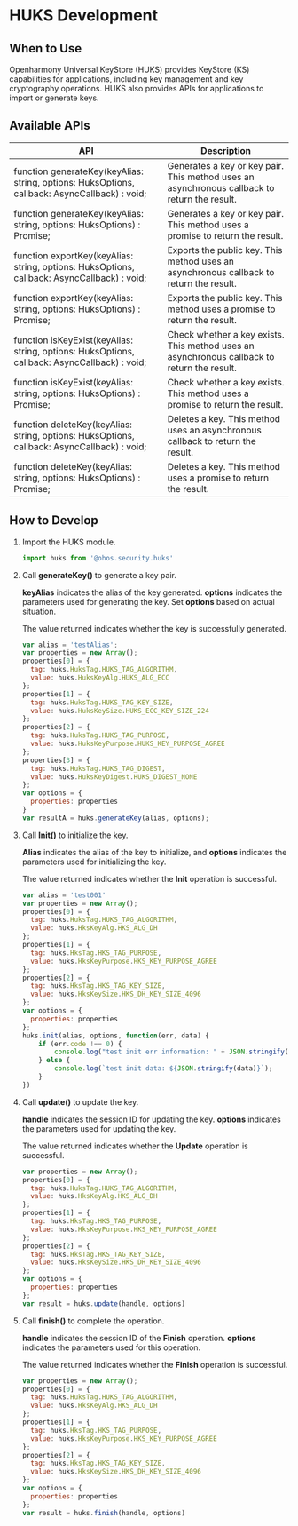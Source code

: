 # HUKS Development

## When to Use

Openharmony Universal KeyStore (HUKS) provides KeyStore (KS) capabilities for applications, including key management and key cryptography operations. HUKS also provides APIs for applications to import or generate keys.


## Available APIs

| API                                                      | Description            |
| ------------------------------------------------------------ | ---------------- |
| function generateKey(keyAlias: string, options: HuksOptions, callback: AsyncCallback<HksResult>) : void; | Generates a key or key pair. This method uses an asynchronous callback to return the result. |
| function generateKey(keyAlias: string, options: HuksOptions) : Promise<HuksResult>; | Generates a key or key pair. This method uses a promise to return the result. |
| function exportKey(keyAlias: string, options: HuksOptions, callback: AsyncCallback<HuksResult>) : void; | Exports the public key. This method uses an asynchronous callback to return the result.        |
| function exportKey(keyAlias: string, options: HuksOptions) : Promise<HuksResult>; | Exports the public key. This method uses a promise to return the result.        |
| function isKeyExist(keyAlias: string, options: HuksOptions, callback: AsyncCallback<boolean>) : void; | Check whether a key exists. This method uses an asynchronous callback to return the result.|
| function isKeyExist(keyAlias: string, options: HuksOptions) : Promise<boolean>; | Check whether a key exists. This method uses a promise to return the result.|
| function deleteKey(keyAlias: string, options: HuksOptions, callback: AsyncCallback<HuksResult>) : void; | Deletes a key. This method uses an asynchronous callback to return the result.        |
| function deleteKey(keyAlias: string, options: HuksOptions) : Promise<HuksResult>; | Deletes a key. This method uses a promise to return the result.        |

## How to Develop

1. Import the HUKS module.

   ```js
   import huks from '@ohos.security.huks'
   ```

2. Call **generateKey()** to generate a key pair.

   **keyAlias** indicates the alias of the key generated. **options** indicates the parameters used for generating the key. Set **options** based on actual situation.

   The value returned indicates whether the key is successfully generated.

   ```js
   var alias = 'testAlias';
   var properties = new Array();
   properties[0] = {
     tag: huks.HuksTag.HUKS_TAG_ALGORITHM,
     value: huks.HuksKeyAlg.HUKS_ALG_ECC
   };
   properties[1] = {
     tag: huks.HuksTag.HUKS_TAG_KEY_SIZE,
     value: huks.HuksKeySize.HUKS_ECC_KEY_SIZE_224
   };
   properties[2] = {
     tag: huks.HuksTag.HUKS_TAG_PURPOSE,
     value: huks.HuksKeyPurpose.HUKS_KEY_PURPOSE_AGREE
   };
   properties[3] = {
     tag: huks.HuksTag.HUKS_TAG_DIGEST,
     value: huks.HuksKeyDigest.HUKS_DIGEST_NONE
   };
   var options = {
     properties: properties
   }
   var resultA = huks.generateKey(alias, options);
   ```

3. Call **Init()** to initialize the key.

   **Alias** indicates the alias of the key to initialize, and **options** indicates the parameters used for initializing the key.

   The value returned indicates whether the **Init** operation is successful.

   ```js
   var alias = 'test001'
   var properties = new Array();
   properties[0] = {
     tag: huks.HuksTag.HUKS_TAG_ALGORITHM,
     value: huks.HksKeyAlg.HKS_ALG_DH
   };
   properties[1] = {
     tag: huks.HksTag.HKS_TAG_PURPOSE,
     value: huks.HksKeyPurpose.HKS_KEY_PURPOSE_AGREE
   };
   properties[2] = {
     tag: huks.HksTag.HKS_TAG_KEY_SIZE,
     value: huks.HksKeySize.HKS_DH_KEY_SIZE_4096
   };
   var options = {
     properties: properties
   };
   huks.init(alias, options, function(err, data) {
       if (err.code !== 0) {
           console.log("test init err information: " + JSON.stringify(err));
       } else {
           console.log(`test init data: ${JSON.stringify(data)}`);
       }
   })
   ```
   
4. Call **update()** to update the key.

   **handle** indicates the session ID for updating the key. **options** indicates the parameters used for updating the key.

   The value returned indicates whether the **Update** operation is successful.

   ```js
   var properties = new Array();
   properties[0] = {
     tag: huks.HuksTag.HUKS_TAG_ALGORITHM,
     value: huks.HksKeyAlg.HKS_ALG_DH
   };
   properties[1] = {
     tag: huks.HksTag.HKS_TAG_PURPOSE,
     value: huks.HksKeyPurpose.HKS_KEY_PURPOSE_AGREE
   };
   properties[2] = {
     tag: huks.HksTag.HKS_TAG_KEY_SIZE,
     value: huks.HksKeySize.HKS_DH_KEY_SIZE_4096
   };
   var options = {
     properties: properties
   };
   var result = huks.update(handle, options)
   ```
   
5. Call **finish()** to complete the operation.

   **handle** indicates the session ID of the **Finish** operation. **options** indicates the parameters used for this operation.

   The value returned indicates whether the **Finish** operation is successful.

   ```js
   var properties = new Array();
   properties[0] = {
     tag: huks.HuksTag.HUKS_TAG_ALGORITHM,
     value: huks.HksKeyAlg.HKS_ALG_DH
   };
   properties[1] = {
     tag: huks.HksTag.HKS_TAG_PURPOSE,
     value: huks.HksKeyPurpose.HKS_KEY_PURPOSE_AGREE
   };
   properties[2] = {
     tag: huks.HksTag.HKS_TAG_KEY_SIZE,
     value: huks.HksKeySize.HKS_DH_KEY_SIZE_4096
   };
   var options = {
     properties: properties
   };
   var result = huks.finish(handle, options) 
   ```
